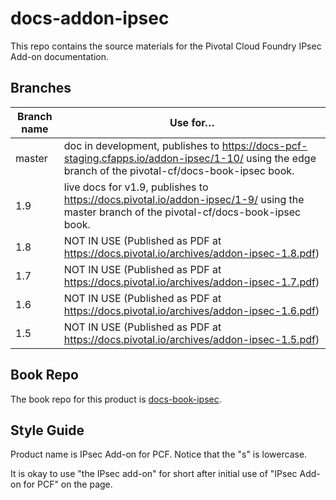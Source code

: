 # docs-addon-ipsec

This repo contains the source materials for the Pivotal Cloud Foundry IPsec Add-on documentation.

## Branches

| Branch name | Use for… |
|-------------| ------|
| master      | doc in development, publishes to https://docs-pcf-staging.cfapps.io/addon-ipsec/1-10/ using the edge branch of the pivotal-cf/docs-book-ipsec book.|
| 1.9         | live docs for v1.9, publishes to https://docs.pivotal.io/addon-ipsec/1-9/ using the master branch of the pivotal-cf/docs-book-ipsec book.|
| 1.8         | NOT IN USE (Published as PDF at https://docs.pivotal.io/archives/addon-ipsec-1.8.pdf) |
| 1.7         | NOT IN USE (Published as PDF at https://docs.pivotal.io/archives/addon-ipsec-1.7.pdf) |  
| 1.6         | NOT IN USE (Published as PDF at https://docs.pivotal.io/archives/addon-ipsec-1.6.pdf) |
| 1.5         | NOT IN USE (Published as PDF at https://docs.pivotal.io/archives/addon-ipsec-1.5.pdf) |


## Book Repo

The book repo for this product is [docs-book-ipsec](https://github.com/pivotal-cf/docs-book-identity).

## Style Guide

Product name is IPsec Add-on for PCF. Notice that the "s" is lowercase.

It is okay to use "the IPsec add-on" for short after initial use of "IPsec Add-on for PCF" on the page.
